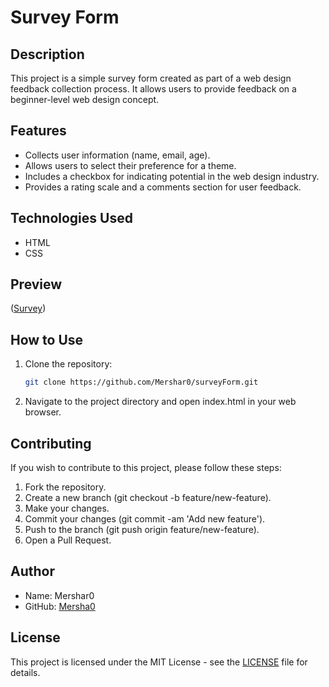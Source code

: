 # Survey Form

## Description
This project is a simple survey form created as part of a web design feedback collection process. It allows users to provide feedback on a beginner-level web design concept.

## Features
- Collects user information (name, email, age).
- Allows users to select their preference for a theme.
- Includes a checkbox for indicating potential in the web design industry.
- Provides a rating scale and a comments section for user feedback.

## Technologies Used
- HTML
- CSS

## Preview
([Survey]((https://github.com/Mershar0/surveyForm/blob/main/img/survey.png)))

## How to Use
1. Clone the repository:
   ```bash
   git clone https://github.com/Mershar0/surveyForm.git

2. Navigate to the project directory and open index.html in your web browser.

## Contributing
If you wish to contribute to this project, please follow these steps:

1. Fork the repository.
2. Create a new branch (git checkout -b feature/new-feature).
3. Make your changes.
4. Commit your changes (git commit -am 'Add new feature').
5. Push to the branch (git push origin feature/new-feature).
6. Open a Pull Request.

## Author
- Name: Mershar0
- GitHub: [Mersha0](github.com/Mershar0)

## License

This project is licensed under the MIT License - see the [LICENSE](LICENSE) file for details.

